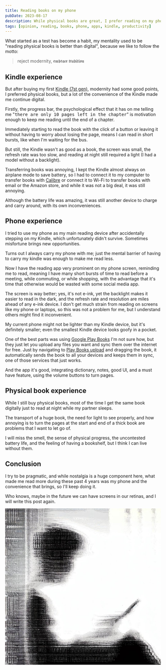 ```yaml
---
title: Reading books on my phone
pubDate: 2023-08-17
description: While physical books are great, I prefer reading on my phone
tags: [opinion, reading, books, phone, apps, kindle, productivity]
---
```


What started as a test has become a habit, my mentality used to be "reading physical books is better than digital", because we like to follow the motto:

> reject modernity, 𝖊𝖒𝖇𝖗𝖆𝖈𝖊 𝖙𝖗𝖆𝖉𝖎𝖙𝖎𝖔𝖓

## Kindle experience

But after buying my first [Kindle (7st gen)](https://www.amazon.com/Kindle-Paperwhite-reader-Previous-Generation/dp/B00QJE3MGU), modernity had some good points, I preferred physical books, but a lot of the convenience of the Kindle made me continue digital.

Firstly, the progress bar, the psychological effect that it has on me telling me "<tt>there are only 10 pages left in the chapter</tt>" is motivation enough to keep me reading until the end of a chapter.

Immediately starting to read the book with the click of a button or leaving it without having to worry about losing the page, means I can read in short bursts, like when I'm waiting for the bus.

But still, the Kindle wasn't as good as a book, the screen was small, the refresh rate was too slow, and reading at night still required a light (I had a model without a backlight).

Transferring books was annoying, I kept the Kindle almost always on airplane mode to save battery, so I had to connect it to my computer to transfer books with [Calibre](https://calibre-ebook.com/) or connect it to Wi-Fi to transfer books with email or the Amazon store, and while it was not a big deal, it was still annoying.

Although the battery life was amazing, it was still another device to charge and carry around, with its own inconveniences.

## Phone experience

I tried to use my phone as my main reading device after accidentally stepping on my Kindle, which unfortunately didn't survive. Sometimes misfortune brings new opportunities.

Turns out I always carry my phone with me; just the mental barrier of having to carry my kindle was enough to make me read less. 

Now I have the reading app very prominent on my phone screen, reminding me to read, meaning I have many short bursts of time to read before a meeting, while commuting, or while shopping, with the advantage that it's time that otherwise would be wasted with some social media app.

The screen is way better; yes, it's not e-ink, yet the backlight makes it easier to read in the dark, and the refresh rate and resolution are miles ahead of any e-ink device. I don't get much strain from reading on screens like my phone or laptops, so this was not a problem for me, but I understand others might find it inconvenient.

My current phone might not be lighter than my Kindle device, but it's definitely smaller; even the smallest Kindle device looks goofy in a pocket.

One of the best parts was using [Google Play Books](https://play.google.com/store/books?hl=en&gl=US) I'm not sure how, but they just let you upload any files you want and sync them over the internet for free. Just by navigating to [Play Books upload](https://play.google.com/books/uploads) and dragging the book, it automatically sends the book to all your devices and keeps them in sync, one of those services that just works.

And the app it's good, integrating dictionary, notes, good UI, and a must have feature, using the volume buttons to turn pages.

## Physical book experience

While I still buy physical books, most of the time I get the same book digitally just to read at night while my partner sleeps.

The transport of a huge book, the need for light to see properly, and how annoying is to turn the pages at the start and end of a thick book are problems that I want to let go of.

I will miss the smell, the sense of physical progress, the uncontested battery life, and the feeling of having a bookshelf, but I think I can live without them.

## Conclusion

I try to be pragmatic, and while nostalgia is a huge component here, what made me read more during these past 4 years was my phone and the convenience that brings, so I'll keep doing it.

Who knows, maybe in the future we can have screens in our retinas, and I will write this post again.

![Abstract dithered image representing a person reading on the phone](./reading-on-phone.jpg)
